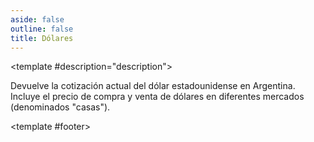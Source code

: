 ```yaml
---
aside: false
outline: false
title: Dólares
---
```


<script setup>
import { setRegionForSidebar } from '../../.vitepress/sidebar/sidebar.utils.js'

const spec = setRegionForSidebar('ar')
</script>

<OAOperation :spec="spec" operationId="get-dolares" :hide-branding="false">

<template #description="description">

Devuelve la cotización actual del dólar estadounidense en Argentina. Incluye el precio de compra y venta de dólares en diferentes mercados (denominados "casas").

</template>

<template #footer>

<!--@include: ./parts/get-dolares-footer.md -->

</template>

</OAOperation>
